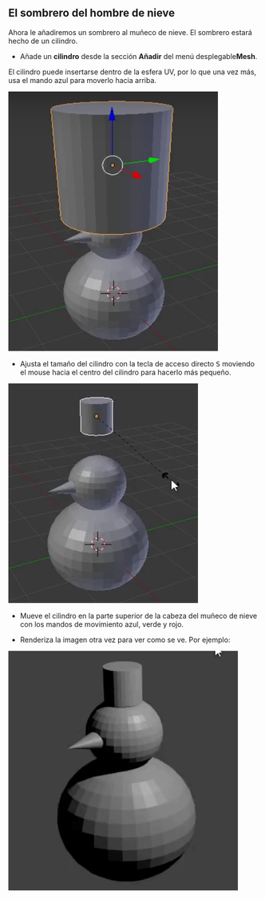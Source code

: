 ## El sombrero del hombre de nieve

Ahora le añadiremos un sombrero al muñeco de nieve. El sombrero estará hecho de un cilindro.

+ Añade un **cilindro** desde la sección **Añadir** del menú desplegable**Mesh**.

El cilindro puede insertarse dentro de la esfera UV, por lo que una vez más, usa el mando azul para moverlo hacia arriba.

![Arrastrar cilindro](images/blender-drag-cylinder.png)

+ Ajusta el tamaño del cilindro con la tecla de acceso directo <kbd>S</kbd> moviendo el mouse hacia el centro del cilindro para hacerlo más pequeño.

![Ajustar el tamaño del cilindro](images/blender-resize-cylinder.png)

+ Mueve el cilindro en la parte superior de la cabeza del muñeco de nieve con los mandos de movimiento azul, verde y rojo.

+ Renderiza la imagen otra vez para ver como se ve. Por ejemplo:

![Renderiza el muñeco de nieve](images/blender-render-snowman-1.png)